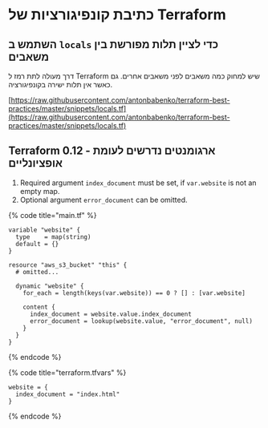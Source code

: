 # כתיבת קונפיגורציות של Terraform

## השתמש ב `locals` כדי לציין תלות מפורשת בין משאבים

דרך מעולה לתת רמז ל  Terraform שיש למחוק כמה משאבים לפני משאבים אחרים. גם כאשר אין תלות ישירה בקונפיגורציה.

[https://raw.githubusercontent.com/antonbabenko/terraform-best-practices/master/snippets/locals.tf](https://raw.githubusercontent.com/antonbabenko/terraform-best-practices/master/snippets/locals.tf)

## Terraform 0.12 - ארגומנטים נדרשים לעומת אופציונליים

1. Required argument `index_document` must be set, if `var.website` is not an empty map.&#x20;
2. Optional argument `error_document` can be omitted.

{% code title="main.tf" %}
```hcl
variable "website" {
  type    = map(string)
  default = {}
}

resource "aws_s3_bucket" "this" {
  # omitted...

  dynamic "website" {
    for_each = length(keys(var.website)) == 0 ? [] : [var.website]

    content {
      index_document = website.value.index_document
      error_document = lookup(website.value, "error_document", null)
    }
  }
}
```
{% endcode %}

{% code title="terraform.tfvars" %}
```hcl
website = {
  index_document = "index.html"
}
```
{% endcode %}
